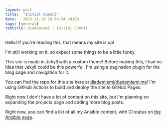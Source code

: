 ```yaml
---
layout: post
title:  "Initial Commit"
date:   2023-11-19 18:54:34 +0100
tags: [general]
tabtitle: diademiemi | Initial Commit
---
```

Hello! If you're reading this, that means my site is up!

I'm still working on it, so expect some things to be a little funky. 

This site is made in Jekyll with a custom theme! Before making this, I had no idea that Jekyll could be this powerful. I'm using a pagination plugin for the blog page and navigation for it.

You can find the repo for this site here at [diademiemi/diademiemi.me](https://github.com/diademiemi/diademiemi.me)! I'm using GitHub Actions to build and deploy the site to GitHub Pages.

Right now I don't have a lot of content on this site, but I'm planning on expanding the projects page and adding more blog posts.

Right now, you can find a list of all my Ansible content, with CI status on [the Ansible page](/projects/ansible).
